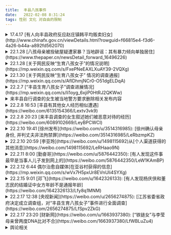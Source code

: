 ```yaml
---
title:  丰县八孩事件
date:   2022-02-08 8:31:24
tags: 性别 文化 对自由的限制
---
```

<details markdown=1>
<summary  markdown='span'>17.4.17 [有人向丰县政府反应赵庄镇韩平均贩卖妇女](http://www.chinafx.gov.cn/viewDetails.html?rowguid=f66815e4-f3d6-4a26-b44a-a892fd562070)
</summary>
你好领导，我要向您反映一个事件，家住赵庄镇五队的韩平军在2003年至2006年期间犯下拐卖南方妇女到北方给光棍男结婚，而且每次拐卖成功后收取好多钱作为回报，但是在03年被举报，后被赵庄公安局逮捕，在这期间他儿子走亲访友，向赵庄镇派出所各级领导提供金钱为诱饵，前前后后打理花了一万元，没有被发到县公安局判刑。韩平军用金钱保全了自己，但是我们三个光棍却被扣上了拐卖妇女罪，判刑10年啊。10年啊，人生能有几个十年，说我们不光犯下拐卖妇女罪，还犯下了强奸罪，天理啊，这妇女都是我们从韩平军那里买来的，一个给他3000元，而且他告诉我们可以办理合法的结婚登记，没想到最后是这种结果，我们几个为他背了黑锅，实在是没有天理啊，十年期间，他悠然自得，无忧无虑，难道犯法真的可以像他一样花点钱就能全部摆平，不用坐牢狱之灾吗？我们真的很难理解。在我们服刑期间，受尽了各种折磨，叫天天不应，叫地地不灵。当十年时间已到，我们全都白了头，而韩平军逍遥的很，遇到我们以后，威胁我们，不能再举报他，如果有警察再问这件事情，就让我们全部往自己身上揽，跟他一点关系都没有。凭借他在赵庄镇五队的实力，我们怕啊，不敢跟他争论。他就是玉皇大帝，我们真的是手足无措，任凭韩平军威胁我们。恳请领导重新调查此事，还我们公道，韩平军就是玩弄妇女，拐卖妇女的罪魁祸首，他父亲就是承包赵庄耶稣教堂的老板，有很大的实力，我们真的不敢惹。我们相信法律是公正的，总有一天真相会大白于天下，让我们十年的服刑不会后悔，让他尝试十年的牢狱酷刑。我相信每个人看到这个事件都会震惊，我们说的全是事实，我跟他低头不见抬头见，真的很伤心。恳请领导为我们做主，尽早调查，别让犯罪分子坐飞机跑到外国去了！！
![](1.png)
</details>

<details markdown=1>
<summary markdown='span'>22.1.28 [八孩母亲被拴破屋疑遭家暴？当地辟谣：其有暴力倾向单独居住](https://www.thepaper.cn/newsDetail_forward_16496226)</summary>
1月28日，网友反映江苏徐州丰县欢口镇一位八个孩子的母亲吃冷饭睡破屋，疑遭家暴，还有网友担心该女子是被拐卖来的。丰县县委宣传部告诉极目新闻记者，**网传说法不实，女子也是该镇的人，和丈夫1998年结婚，因其有暴力倾向才被家人安排单独住在小屋里。**  
1月28日，多则关于江苏徐州市丰县一个八孩家庭的视频在网络流传。视频中，孩子父亲在房中给孩子穿衣、吃饭，孩子母亲却住在家中大房子旁边的一个破屋中，没有穿鞋、头发凌乱、面颊黢黑，馒头随手扔在土炕上。  
在另一则视频中，孩子母亲穿着棉袄坐在院子里说话。在该系列视频下方，有评论称，该女子刚到村里时还会说英语，精神正常，遭家暴后才成了视频中的样子。  
上述系列视频发布后，立刻引来众多网友的关注，多位网友怀疑该名女子是否被拐卖至此，并呼吁报警。但博主回应评论称，他本意是想让八个孩子的父亲迫于舆论压力善待孩子的母亲，把孩子父亲抓了孩子就没人照顾了。此后，孩子母亲住在破屋中的视频已被删除。  
极目新闻记者搜索发现，网上多则相关视频中，八孩父亲显示名为董某某。在1月24日一则微博上发布的视频中，董某某介绍，自己30多岁才结婚，被别人看不起，所以想多要孩子。现在家里有七个儿子一个女儿，他还表示有钱没钱都得供孩子上学。视频中可以看到，孩子们都衣着整洁，口齿清晰。  
在另一个抖音博主新近发布的视频中，该博主还问董某某如何多生儿子，董某某表示都是顺其自然的事。现在大儿子已经23岁，最小的孩子2岁。  
**1月28日中午，丰县妇联工作人员回应极目新闻记者称，当天一早妇联已接到多名网友反映该情况，现县妇联、公安等多个部门已经介入调查。**  
丰县县委宣传部工作人员告诉极目新闻记者，**经初步调查，视频中的女子为江苏徐州丰县欢口镇人，与孩子父亲1998年领证结婚。因她有暴力倾向，家人才将她安置在单独的房屋中。**“她冬天不太起床，有博主突然把她叫起来拍摄，才看到她头发凌乱没有穿鞋的样子。这个家庭也是建档立卡的贫困户，家中八人有补贴，一个月3000多元。”该工作人员介绍。  
极目新闻记者问及该女子家人是否在当地居住、与女子还有无联系，该工作人员表示该情况还未掌握，未来调查情况将统一公开发布。  
![](2.png){:height="500px"}![](3.png){:height="500px"}
</details>

<details markdown=1>
<summary markdown='span'>22.1.28 [关于网民反映“生育八孩女子”的情况说明](https://mp.weixin.qq.com/s/FxePNeEAXLXuAY39-2VQXg)
</summary>
发现网民反映“生育八孩女子”相关信息后，丰县县委、县政府迅速成立联合调查组进行全面调查。经初步调查核实，网民反映的女子为杨某侠，1998年8月与丰县欢口镇董某民领证结婚，不存在拐卖行为。家人和邻居反映，杨某侠经常无故殴打孩子和老人。经医疗机构诊断，杨某侠患有精神疾病，目前，已对其进行救治，并对其家庭开展进一步救助，确保过上温暖的春节。具体情况正在进一步调查核实中。  
中共丰县县委宣传部  
2022年1月28日
</details>

<details markdown=1>
<summary markdown='span'>22.1.30 [关于网民反映“生育八孩女子” 情况的调查通报](https://mp.weixin.qq.com/s/AfIDhmjNCr0-O51dgELDqA)
</summary>
县联合调查组按照县委、县政府要求，就网民关心的相关问题，先后走访调查董某民及其家人、邻居、时任和现任镇村干部等人员，并查阅相关档案资料，现将情况通报如下：  
杨某侠（此姓名为董某民所取）于1998年6月在欢口镇与山东鱼台县交界处流浪乞讨时，被董某民的父亲董某更（已故）收留，此后就与董某民生活在一起。生活中发现，杨某侠有智障表现，但生活尚能自理。在办理结婚登记时，镇民政办工作人员未对其身份信息进行严格核实。  
2020年11月，公安机关将杨某侠DNA录入“全国公安机关查找被拐卖/失踪儿童信息系统”和“全国公安机关DNA数据库”比对，至今未比中亲缘信息。调查中也未发现有拐卖行为。其身份信息公安机关将持续深入调查。  
2021年6月以来，杨某侠病情加重，在发病期间，经常摔打东西、殴打家中老人和孩子。为防止杨某侠犯病时伤人，董某民暂时使用锁链约束其行为，精神状态稳定后便将锁链拿下。董某民行为涉嫌违法，公安机关已对其开展调查。  
2022年1月30日，经市县两级专家会诊，杨某侠患有精神分裂症。专家诊疗建议：仍予抗精神病药物治疗，必要时约束保护，防冲动伤人及走失。目前杨某侠正在医院接受治疗。  
董某民和杨某侠生育一孩、二孩后，镇计生部门均为其落实节育措施，但因身体原因失效。董某民也多次采取不同方式逃避计生部门的管理和服务。此后计生部门未及时实施有效节育措施。  
自2014年5月至今，民政、财政等部门为董某民家庭落实了低保和居民医疗保险政策。每年春节、中秋为其发放慰问金。其中3个孩子每学期享受750元/人的生活补助金，另有2个孩子每学期享受500元/人的政府资助金。村委会多年来经常为其提供生活物资资助。2021年镇政府为其发放危房改造补助3.7万元建设新房4间。社会爱心人士也多次为其捐钱捐物。  
联合调查组将对相关情况深入调查，对失职、渎职的工作人员依法依规处理。公安机关已成立专案组对违法行为开展调查，涉嫌犯罪的将依法处理。  
丰县联合调查组  
2022年1月30日
</details>

<details markdown=1>
<summary markdown='span'>22.2.7 [“丰县生育八孩女子”调查进展情况](https://mp.weixin.qq.com/s/Ii1oyg_6xjiP0HtRJ2QKWw)
</summary>
“丰县生育八孩女子”调查进展情况  
1月28日以来，“丰县生育八孩女子”引发社会广泛关注。针对此事暴露出的问题和网友关切，徐州市委市政府及丰县县委县政府分别成立联合调查组，组织力量走访基层派出所、镇村干部群众，调阅档案资料，咨询相关法律专家。目前，杨某侠的身份已经公安部门调查认定，有关部门对八个孩子与董某民、杨某侠的关系作出了鉴定。纪检监察机关正在对此事中涉嫌失管失察失职渎职等问题的有关人员进行调查。  
关于杨某侠身份问题，调查组通过查阅董某民、杨某侠婚姻登记申请资料，发现其中含有“云南省福贡县亚谷村”字样，当即派员赴云南进行核查。调查人员以福贡县亚谷村为重点，并扩大至周边多个乡镇开展调查走访，同时发布协查通告。警方通过查阅户籍底册，组织亚谷村村干部及村民比对照片、口音，确定杨某侠原名为小花梅（父母已故），云南省福贡县亚谷村人。据小花梅的亲属和同村村民回忆，小花梅1994年嫁至云南省保山市，1996年离婚后回到亚谷村，当时已表现出言语行为异常。据小花梅亲属反映，同村的桑某某（女，当时已嫁至江苏省东海县）将小花梅带至江苏治病。目前，丰县警方已找到桑某某了解情况，桑某某称，当年她是受小花梅母亲所托，带小花梅到江苏治病并找个好人家嫁了，两人从云南省昆明市乘火车到达江苏省东海县后小花梅走失，当时未报警，也未告知小花梅家人。后续调查情况将适时公布。  
联合调查组组织市县两级医疗专家对杨某侠精神分裂症进行会诊，并实施综合治疗，目前杨的精神状况趋于稳定。入院检查结果表明：杨某侠牙齿脱落因重症牙周病所致，其他健康指标正常。  
经南京医科大学司法鉴定所DNA鉴定，八个孩子和董某民、杨某侠均符合生物学亲子关系。  
公安机关已对董某民是否涉嫌违法犯罪开展调查，有关情况将适时公布。后期将根据对董某民的调查处理情况，依法确定对其未成年子女的监护责任。  
市县两级党委政府将从此次事件中深刻汲取教训，健全工作机制，落实有效措施，进一步加强对各类困难群体的帮扶保障。  
徐州市委市政府联合调查组  
2022年2月7日
</details>

<details markdown=1>
<summary markdown='span'>来丰县自行调查的女生被当地警方要求删除相关发布内容</summary>
<video width="100%" preload="auto" muted controls src="1.mp4" height="500px"></video>
</details>

<details markdown=1>
<summary markdown='span'>22.2.8 16:53 [丰县有其他女人经历相似遭遇](https://weibo.com/6135154366/Lextv3vk9)</summary>
江苏丰县钟姓女子已送精神病医院治疗  
春节期间，江苏省徐州市丰县欢口镇董集村一名疑似精神不正常女子杨某侠生育八子、身着单衣被铁锁在破屋的视频在网上广泛传播，并引发全国关注，昨日深夜（2月7日），徐州市委市政府联合调查组公布了“丰县生育八孩女子”调查进展。除江苏丰县董集村“生育八孩女子”杨某侠外，该村另有钟姓女子处境相似，今日早间，有当地官方人士证实，该村另一名女子钟某仙已经被送往丰县精神病医院接受治疗。  
根据徐州市委市政府联合调查组通报，“丰县生育八孩女子”杨某侠的真实身份是云南省福贡县亚谷村民“小花梅”，1994年嫁至云南省保山市，1996年离婚后回到亚谷村，当时已表现出言语行为异常。据小花梅亲属反映，同村的桑某某（女，当时已嫁至江苏省东海县）将小花梅带至江苏治病。桑某某对调查人员称，当年她是受小花梅母亲所托，带小花梅到江苏治病并找个好人家嫁了，两人从昆明乘火车到达江苏省东海县后小花梅走失。联合调查组组织市县两级医疗专家对杨某侠精神分裂症进行会诊，并实施综合治疗，目前杨的精神状况趋于稳定。入院检查结果表明：杨某侠牙齿脱落因重症牙周病所致，其他健康指标正常。经南京医科大学司法鉴定所DNA鉴定，八个孩子和董某民、杨某侠均符合生物学亲子关系。对于公众关注的该女子是否被拐卖、虐待等焦点，该调查通报并未提及，只是表示公安机关已对董某民是否涉嫌违法犯罪开展调查，有关情况将适时公布。  
除杨某侠外，有自媒体称董集村还另有妇女涉嫌被拐卖。拍摄“丰县生育八孩女子”视频的同一抖音博主曾在网上发布一段短视频，视频显示一名中年女子趴在土泥地上，对着镜头“嗷嗷”叫，不能言语。该女子身上裹着被子，视频中一名男子介绍她的情况：“这二十多年都是在地上生活，衣服都不能穿，就是弄条被子就这样裹着，很可怜的。”  
财新记者调查了解到，视频中女子的身份证姓名为钟某仙，出生于1970年，家庭住址显示亦为丰县欢口镇董集村。村里知情人介绍，钟某仙是和生育八孩女子杨某侠差不多同时期来到董集村，生育有两个孩子，大孩子已经成年，到了结婚年龄。据见过钟某仙的知情人士透露，钟某仙的丈夫见同村的董家在抖音上直播带来大量捐赠，于是主动联系抖音博主来家里拍摄钟某的生活惨状。该人士透露：“他（钟某仙‘丈夫’）直言不讳告诉我们，她（钟某仙）是花1000多元买来的，村里又罚款了1000多元。”  
钟某仙常年趴在地上，生活不能自理，钟某仙的丈夫向抖音博主介绍是“打针打坏的”。董集村两位村民向财新记者表示，钟某仙曾受虐待，“她丈夫脾气暴躁，早些年经常把她吊起来打，发出惨叫声，村里人都知道，把她叫‘吊死鬼”。  
由于丰县董集村“因防控疫情”禁止北京居民进入，财新记者始终未能进入董集村，相关采访均通过电话和微信完成。  
一位知名公益人士转发钟某仙相关视频后，有自称钟某仙长子的人士曾经和他联系，称他妈妈是在医院打针吃药过敏，逐渐肌肉萎缩。他否认妈妈被铁链拴住，表示妈妈之所以趴在地上生活，是因为在床上怕掉下来，家里人出门干活，没有人看管，所以将他妈妈放在地上，平常地上都铺有被子。“我们有我姥姥家地址。我家门都不锁，家里别说链子，绳子都没有。“钟某仙长子”表示，外界关注“已经影响了我们的正常生活”，“能照顾我妈二十多年，我爸也不容易”。  
有当地官方人士透露，钟姓女子目前已经被送往丰县精神病医院接受治疗。（[财新网](https://china.caixin.com/2022-02-08/101838944.html)）
</details>

<details markdown=1>
<summary markdown='span'>22.2.8 20:23 [来丰县调查的女生叙述她们被恶意对待的经历](https://weibo.com/6089102669/LeyBPCWCI)</summary>
丰县的一切经历都极度魔幻。  
因为佩服丰县这位女子坚强的意志，2.4日我启程，想到丰县精神病院，看望一个这位多难却坚强的女人。送给她一封鼓励的信。6个小时后我到了。了解到精神病院无法看望，就离开了。晚上12点拳妹开车8个小也到了。就睡了。  
2.5日上午，我们再次来到丰县精神病院。依然了解到的是精神病人不允许探视。  
2.5日下午，我们驱车到了董集村。警察把守，不允许进入，回到丰县。  
2.6日上午，我溜了个车，车上写着【丰县董志民强奸精神病女逼生8孩反领补贴得救助】。提出“世界没有不要你，妹妹来了。”回到1酒店  
2.6日中午停车30分钟后，警察找上1酒店房间，勒令我将车身上的文字擦除后离去。  
2.6日下午，我和拳妹携礼品来到精神病院请求慰问8孩女人。医院方面戒严。警察把守。不允许看望慰问。我和拳妹将礼品放于医院门口，请求医护代为转交。送了一束向日葵花，附言：姐姐，世界没有抛弃你。妹妹来了。  
2.6日出医院后10分钟，徐州丰县警方致电，说我们网上造谣。责令我们删博。  
当晚我的号禁言，拳妹号炸号。我抖音号被炸。  
2.6日晚，酒店以房满为由拒绝我们入住。我和拳妹被逼睡了车里。  
2.7日上午，我们去了商场，买卫生巾。月经期吃着止痛药扛着的女人，一点热水也没有，房间住不了。脚冻的冰凉。在车里太冷了，早早地冻醒了。  
2.7日中午，一名自称是警察的男人在电话中要求我擦除我停在停车场车身上的文字【丰县董男拴禁孤女逼生8孩反领补贴得救助】。我不能确定对方身份，拒绝。  
2.7日下午，我们决定了解一下丰县本地人对这件事的看法。于是随机为8孩女子做了街头采访。90%以上的民众反应不了解此事，没有看到官方通告。  
2.7日5点，我在车身上写【关注丰县董集8孩女子，事关每一位女人】。开车看了丰县的风景。将我们街头采访所得的情况，部分上微博，视频不断被夹，无法上传。尤其是我们在车身写字时，一位当地车主反应丰县拐卖逼生事件非常普遍的视频，迅速被夹。  
2.7日晚12点，1酒店再次拒绝我入住。我致电110，恳请住派出所，接线员陈述可提供身份证明供我住酒店。1酒店再次以房满为由拒绝我入住。
2.7日晚12点30分，我致电2酒店，了解到可以电子身份证件入住，办理入住后进入酒店休息。  
2.8日中午，一名自称警察的男人致电，说他们已经将拳妹车身上的【关注8孩女子】的文字做了一步擦除，要求拳妹到现场做进一步擦除。拳妹质疑对方身份，此事不了了之。  
2.8日晚，2酒店负责人来通知我，中午警察以我未出示身份证办理入住为由，将他们前台的电脑当场搬走以致无法处理业务，并要求2酒店停业整改。  
此事到这里，我不过最初就是一个想来送封信的社会普通女人。谁能想到在丰县的每一天都精彩万分。  
今以此博为据，句句属实。每一件事我都有留照片留视频。警察做的每一件事也都有视频可依，有音频可查。我相信坏事都是冒充警察的宵小做的。因为执法者不可能不知法甚至故意违法。我始终相信，丰县是安全的，繁华的，值得大家投资消费旅游的地方。
</details>

<details markdown=1>
<summary markdown='span'>22.2.10 19:41 [徐州发布](https://weibo.com/u/3514316985): [徐州确认母亲身份, 并判丈夫非法拘禁罪](https://weibo.com/3514316985/LeRbzmpKZ)</summary>
【“丰县生育八孩女子”事件调查处理情况】近日，经部、省、市公安机关对杨某侠、光某英（小花梅同母异父妹妹）与普某玛（已去世，小花梅母亲）生前遗物进行DNA检验比对，结果为普某玛与杨某侠、光某英符合母女关系，结合调查走访、组织辨认，认定杨某侠即是小花梅。
经公安机关侦查，董某民（男，55岁，丰县人）涉嫌非法拘禁罪，桑某妞（女，48岁，云南省福贡县人）、时某忠（男，67岁，东海县人，桑某妞丈夫）涉嫌拐卖妇女罪，上述三人已被采取刑事强制措施。  
为保障杨某侠及其家人基本生活，丰县民政部门已对他们进行低保保障。教育部门依法依规落实学生资助政策，保障其子女受教育权利。妇联的爱心志愿者和镇、村干部帮助照顾其老人，对其子女进行关爱陪伴和生活照料。后期将根据对案件的处理情况，依法确定对其未成年子女的监护责任。  
徐州市委市政府联合调查组  
2022年2月10日
</details>

<details markdown=1>
<summary markdown='span'>22.2.10 20:59 [李亚玲](https://weibo.com/u/1498115692)从[个人渠道获得的其他消息](https://weibo.com/1498115692/LeRHaao9N)</summary>
我刚从个人渠道得知的可靠消息：  
1，江苏方面出动了大量警力，远赴云南、河南、山东等多地展开调查，但从目前调查到的情况来看，现在如何对案件进行定性，存在许多难点；  
2，杨某侠确实是小花梅。  
不是姓小，而是她是少数民族，她没有明确的姓氏，当地人就叫她小花梅；  
小花梅虽然父母双亡，但是在河南有一个妹妹，妹妹保存了母亲生前衣物，办案人员从上面提取到了其母亲的DNA，从而确认了小花梅的身份；  
3，小花梅的确遭遇过拐卖，但买的人不是董某，而是连云港的一个男子。  
小花梅结过一次婚，婚后不久，男方发现其精神异常而退婚。  
桑某对其家人说江苏人有钱，可以帮忙把她带到江苏去嫁人，对当时的小花梅家人来说，这是求之不得之事。  
于是桑某把小花梅带到了连云港，以6000元的价格，卖给了当地一男子。  
但“结婚”没几天，她就走失了。  
买主因此怀疑是桑某和小花梅联手骗钱，曾告上法庭，说桑某骗取彩礼。最后桑某提出私了，退回了一部分钱。  
小花梅就是从这个买主手上走失之后，被董某捡到的。  
一开始董某并没发现其精神有异常，后来虽然发现了有问题，但以董某的文化水平和法律认知，他并不觉得自己就这样“娶”了一个捡来的女人，有什么不对；  
后来政府扶贫，给董家修了四间房子，但董家的生活依然不宽裕。  
大儿子喜欢玩抖音，是他告诉父亲董某，可以通过流量来变现，获取社会捐助。  
为了达到更好的效果，董某特意把小花梅带到了以前的老房子进行摆拍，但一开始的效果并不好。  
直到某抖音博主的出现。  
在该博主拍摄的时候，小花梅并没有处于发病状态，因此没有拴铁链，是拍摄者发现地上有铁链子，就捡起来套在了她的脖子上……  
（平时铁链子不是一直都拴着的，而是她发病的时候才拴，一家人也不是住在视频中的那间破屋子里，而是当地政府扶贫修的四间房子里）
拍摄者对办案人员说，这么做是为了帮这家人得到关注……  
这次拍摄的视频发布后，终于火了……  
董某没有任何背景，政府部门和司法部门不会有意为其遮掩脱罪，但要将其治罪，则难点在于：  
小花梅的确是被拐卖，但董某并非买家，没有构成拐卖；  
桑某的拐卖行为距离现在已经过去20多年，在刑法上是否可以追诉？  
至于董某是否构成强奸和虐待，当地司法部门亦有争论。  
现在办案对证据要求很严，当地确实在取证和法律程序上有一些困难，还要考虑两人还有几个未成年子女，如果追究董某的刑事责任，这些孩子怎么办？  
补充：小花梅1977年生；  
生了大儿子之后带了环，隔多年二儿子带环怀孕（用环节育失败并不罕见我也采访过），此后超生计生干部不敢上门管；  
政府2014年给他家修了新房，减免所有孩子学费，并按江苏低保标准给每个孩子补助；  
未发现董某有暴力虐待行为（但我认为让小花梅马不停蹄地生八个孩子，已经是一种虐待）；  
父子合谋策划找捐助翻车；  
DNA最新的鉴定不是在江苏做的，是直接送到北京，由公安部的物证鉴定部门鉴定。  
图片234(123)为真实的董家。  
注：  
我之所以相信得到的这些信息，是因为我13年调查记者生涯中采访过大量打拐。  
1996年我在成都商报当实习生时，第一条登上头版的报道就是在九眼桥劳务市场暗访人贩。我对此类事件有比普通人丰富的经验和更多的体会，我对自己从多方得到的信息做了筛选评判，我对自己的文字负责。  
有些人为什么坚持要认为是李莹？因为李莹是正常人，而且还是“会说英语的漂亮的少女”，却“被拐卖虐待变精神失常”，这更能引起女性的共鸣、同情和恐慌。  
在一张照片和公安部的DNA鉴定之间，我肯定相信后者。  
![](4.png){:height="300px"}![](5.png){:width="300px"}![](6.png){:width="300px"}  
小花梅1977年生；生了大儿子之后带了环，隔多年二儿子带环怀孕（用环节育失败并不罕见我也采访过），此后超生计生干部不敢上门管；政府2014年给他家修了新房，减免所有孩子学费，并按江苏低保标准给每个孩子补助；未发现董某有暴力虐待行为；父子合谋策划找捐助翻车。

- 为什么要考虑孩子[疑问]那杀人犯的孩子怎么办？毒贩的孩子怎么办？
- 这个要结合时代背景，以及犯罪行为的社会危害性来看。杀人和贩毒的社会危害性高。而在90年代，确实买媳妇和收留精神病人当老婆的情况比较常见，我90年代采访过很多这种案例。政府部门会考虑多方面因素，尤其是生育了子女的。

- 捡来的如何上户口、领的结婚证？
- 在上个世纪90年代末，这种情况在很多地方司空见惯，当地的村委会也觉得自己村里的老光棍解决了家庭问题，是好事，就会帮忙办理身份证和结婚证，我在四川采访过很多这样的案例。

- 小花梅既然有妹妹为什么不直接做她和妹妹的DNA，要做20年前衣服上的DNA
- 因为她和这个妹妹是同母异父。
</details>

<details markdown=1>
<summary markdown='span'>22.2.11 8:00 [勤奋哥](https://weibo.com/u/5876442350): [有人发现这件事最早是当事人儿子发到网上的](https://weibo.com/5876442350/LeW1KAmBP)</summary>
据网友反馈，最初被发到抖音上的，并不是徐州丰县的“八孩妈妈”，而是她的丈夫——“八孩爸爸”董志民，并且，最初动了这个心思的，并不是那些视频拍客，而是董志民的大儿子——董香港（图1）！  
这个像无数爱刷抖音的人一样的年轻人，觉得把自己家的事发出来，可能会引发关注、带来流量，就给他爹董志民拟定了一个“慈祥八孩爸爸”的美好人设，以“八个孩子的爸爸”为名，开了个抖音账号（图2）。  
请注意，这个账号的文字介绍，一个字都没有提到“八孩妈妈”！  
大儿子的操作水平有限，账号也没有粉丝基础，起初并没有引起什么关注。当地其他一些拍客看到，觉得有看点，纷纷过来拍（图3），“丰县八孩爸爸”这才逐渐走红，逐渐引起网友关注，一些爱心人士纷纷到董志民家里探视八个孩子，捐助食品、衣物等，并对“慈祥八孩爸爸”大加赞扬。  
所以，董志民后来说，是当地一家“大汉雄风”婚礼店的女老板高小娜教会了他发抖音，纯属打广告（图8），教会他玩抖音的应该是他的大儿子董香港。  
直到当地一个名叫“徐州一修哥”的视频拍客，看到了“八孩妈妈”的生活惨状，拍下来发到了抖音上，这才彻底引发关注，一夜之间火了！🔥 网友的关注点，也从“慈祥八孩爸爸”转移到了“悲惨八孩妈妈”身上。最终，酿成了轰动全网的大事件（图4、图5）！  
可以看到，“徐州一修哥”并非是单独一个人，而是一个小团队。根据视频的视角可见，有出镜人，有拍摄助手（图6）。  
总之，“徐州一修哥”火了，账号的粉丝蹭蹭地涨，终于成大网红了！他应该是很兴奋的！[耶] 否则，他不会又跑到董志民家的旁边，拍摄另一个状况比“八孩妈妈”更惨的、终日躺在地上的妇女钟某（图7）。  
大家可以留意妇女钟某的视频发布时间——今年1月初，这个时间点比“八孩妈妈”引起全网关注，差不多早了一个月，拍摄“八孩妈妈”就更早了。  
据知情网友讲述，警方近日开展调查，找到拍客“徐州一修哥”，问他为什么发这些抖音？他说，是想帮一帮“八孩妈妈”和钟某。  
但是，他是怎么帮的？如果真想帮一把，应该立马报警，但他从始至终都没有报警，也没有告知妇联等官方渠道，只是发抖音、发抖音、发抖音……[困]  
人算不如天算。拍客“徐州一修哥”低估了“八孩妈妈”火了以后的巨大反噬效应，或者，他和董香港一样，压根儿就没有“可能遭到反噬”的危机意识，只是想拍、想火、想成大网红。  
如今，“徐州一修哥”账号和刚积累了几万粉丝、刚接了两单广告的“八个孩子的爸爸”账号（图8、图9），都已化为浮云，消失不见。[浮云]  
由此在想，董家的八个孩子，将来都长大之后，都会变成怎样的人呢？七个男孩，会不会像他们的爹一样，难以找到媳妇？一个女孩，又会嫁给怎样的人？  
![](7.jpg){:height="300px" title="图1"}![](8.jpg){:width="300px" title="图2"}![](9.jpg){:height="300px" title="图3"}![](10.jpg){:height="300px" title="图4"}![](11.jpg){:height="300px" title="图5"}![](12.jpg){:height="300px" title="图6"}![](13.jpg){:height="300px" title="图7"}![](14.jpg){:height="300px" title="图8"}![](15.jpg){:height="300px" title="图9"}
</details>

<details markdown=1>
<summary markdown='span'>22.2.12 6:44 偶尔治愈自媒体[在亚谷村获得的信息](https://mp.weixin.qq.com/s/wVx7H5pxUr8EVnUli4SYXg)</summary>
「世界上只有一种病，那就是穷病」，这句出自电影《我不是药神》中的台词似乎也在印证小花梅（丰县杨某侠）曾经历的苦难。  
好在这一切在她的家乡已成为过去。村里唯一的痕迹，就是 1996 年前小花梅曾住过的继父家的三间木屋，但现今木屋没有了，剩下石头垒砌的地基被荒草掩盖，站在地基上可以看到村里几排崭新的楼房和村里主街上的车来车往。  
现在福贡县亚谷村像小花梅这样的女孩都必须强制接受 9 年义务制教育。骗婚、甚至将她们拐卖到外地的事情在当地已经绝迹。一些早年远嫁外地的傈僳族、怒族等女子近年来开始纷纷返家，一些人甚至回来后就再也不回东部的婆婆家。  
不过这对于远离家乡 2700 公里外的小花梅来说已经不太可能。目前她的生母、继父均已离世。唯一在世的亲人是一个同母异父的妹妹，也远嫁外地，村里没有她的近亲属。而像小花梅这样早年间因拐卖而饱受心理折磨，乃至精神失常的女性该如何救助？仍是一个亟待破解的社会难题。  
「偶尔治愈」在了解更多事实的同时，也邀请到一位医学人类学学者，一起探讨精神障碍女性普遍面临的困境，对严重精神障碍患者的「解锁」以及救助支持途径。  
「我们需要思考的是，精神病院，是否能成为一个人的最终去处？」
## 亚谷村老邻居一眼认出小花梅
来自福贡县的多个信源告诉「偶尔治愈」，小花梅生于 1977 年。  
<video width="100%" preload="auto" muted controls src="2.mp4" height="500px"></video>  
**小花梅就是小花梅**。这是一个在怒江多民族聚居区正常的名字，当地很多人名字都是根据民族语言音译过来的，不是常见的「姓+名」结构。曾有网友质疑这个「不严肃」名字，追问他没有姓吗，其实当地一些民族确实没有姓只有名。  
据亚谷村多位村民回忆，小花梅和妈妈都是怒族，而亚谷村以傈僳族村民为主。母女之前生活在福贡县匹河怒族乡，那里也是全国唯一的怒族乡。根据国家民委 2010 年的数据，我国的怒族只有 37500 多人。  
对小花梅来说，人生第一个灾难是他的生父在上世纪 80 年代初意外去世，这改变了她和母亲的命运，贫穷的妈妈带着小花梅，沿怒江大峡谷北上 14 公里，改嫁给亚谷村的恒某某。  
亚谷村民木女士与小花梅的妈妈很熟，早年因房屋临近常串门走动。她告诉「偶尔治愈」，当年很多村民都知道，小花梅生父是村里的退役武干（当地土话，武装干部的含义），因为救落水儿童而不幸去世。关于这一信息，「偶尔治愈」还将进一步求证查询。  
妈妈普桑玛改嫁过来的时就叫她小花梅，这就是她的本名。继父恒某某喜好喝酒，有三间木屋，没有其他手艺，种田为生。邻居木女士、桑先生回忆，当时小花梅大概四五岁，微胖，挺活泼，头发稀疏。因为离得近，小花梅常跟桑先生的儿子玩。后来小花梅在亚谷小学读书，但小学没有念完。  
桑先生看到网上披露的小花梅的照片、视频，一眼就认了出来，他说从眼睛、脸型就认出来了，感觉比原来胖一点，但口音有变化，头发也浓密了。  
<figure style="text-align: center"><img src="16.webp" height="300px"><figcaption style="text-align: center">桑先生一眼认出小花梅的照片<br>图源：李华良 摄</figcaption></figure>  
2 月 10 日晚，徐州市的第四份调查通报证实了以上信息。该通报显示，经部、省、市公安机关对杨某侠、光某英(小花梅同母异父妹妹)与普某玛(已去世，小花梅母亲)生前遗物进行 DNA 检验比对，结果为普某玛与杨某侠、光某英符合母女关系，结合调查走访、组织辨认，认定杨某侠即是小花梅。  
当年的亚谷村也远不是现在的规模，30 多年前只有四五户定居在山脚，其他村民分散居住在半山腰和山头，在一片片的小块土地上种玉米等粮食谋生。  
而现在，几十年来村子因扩建、易地搬迁而增加到了 2400 余村民，村里商店、饭店、超市等沿街开了数十家，建起了多栋易地搬迁安置楼房，不少村民开店、开公司，也开起了豪车，自建起四五层的楼房。  
小花梅的妈妈后来与继父恒某某生了一个妹妹，也即徐州官方通报里的光某英。最终确定小花梅身份的也是用同母异父妹妹和去世母亲遗物的 DNA 做了检验比对，官方再结合调查走访、组织辨认，认定杨某侠即是小花梅。  
村里邻居说，小花梅的母亲大约三年前去世，继父恒某某去世时间更早。在恒某某去世后，小花梅母亲又改嫁过两次，没有再生育孩子。她改嫁后搬到山下更低处房屋居住，小花梅曾住过的那三间木屋就废弃了，后来倒塌、拆掉，只剩荒草淹没的地基。  
<figure style="text-align: center"><img src="17.webp" height="300px"><figcaption style="text-align: center">小花梅曾经的家如今只剩地基<br>图源：李华良 摄</figcaption></figure>  
## 精神异常始于失败的第一段婚姻
在学者陈业强与福贡县妇联领导的访谈记录中曾提到，「20 世纪 80 年代初，福贡的妇女最初远嫁到保山。当时保山那边的彩礼比福贡的高，保山那边家庭条件不好的男性就来福贡讨媳妇」。  
多位邻居记得小花梅小时候挺活泼，精神和智力没有发现异常，变化出现在第一次失败的婚姻后。  
几位老邻居都不清楚是谁把小花梅介绍嫁到了亚谷村南 200 多公里的保山市，但在上世纪 90 年代，怒江大峡谷内道路状况较差，亚谷村人至少要花一整天才出得了怒江大峡谷，出了大峡谷第一个成规模的城市就是保山市，繁华的城市对深山里的年轻女孩无疑有着很强吸引力。  
徐州官方在之前通报中提到，小花梅的亲属和同村村民回忆，小花梅 1994 年嫁至云南省保山市，1996 年离婚后回到亚谷村，当时已表现出言语行为异常。  
与此印证的是，早年住的跟小花梅一家最近的亚谷村民桑先生回忆，小花梅从保山回来后精神有些异常，比如拆洗被单，她连被子里的棉花都一起洗了，也听到过小花梅在屋里有大哭等声音。另一位邻居也听说过，小花梅从保山回来后，「精神不太正常」，但平时没看到过激烈的言行异常。  
在「丰县生育八孩女子」事件引发网友关注时，今年 1 月 28 日丰县发布的通报说，家人和邻居反映，杨某侠（即小花梅）经常无故殴打孩子和老人。经医疗机构诊断，其患有精神疾病，目前，已对其进行救治。  
在央视新闻报道的画面中，小花梅被医院收治，其病床床头牌上写「偏执型精神分裂症」，入院日期是 2022 年 1 月 29 日。  
<figure style="text-align: center"><img src="18.webp" height="300px"><figcaption style="text-align: center">央视报道画面<br>图源：央视新闻</figcaption></figure>  
对于小花梅的精神分裂症治疗情况，2 月 7 日徐州发布通报说，联合调查组组织市县两级医疗专家对其精神分裂症进行会诊，并实施综合治疗，目前其精神状况趋于稳定。入院检查结果表明：她牙齿脱落因重症牙周病所致，其他健康指标正常。经 DNA 鉴定八个孩子是小花梅和董某民所生。  
据 2 月 10 日最新的通报，涉嫌非法拘禁罪的董某民，涉嫌拐卖妇女罪的桑某妞、时某忠夫妻已被采取刑事强制措施。  
有研究显示，人口拐卖与精神障碍的关系不容忽视。一方面，精神障碍患者更有可能成为人口拐卖的受害者；另一方面，拐卖经历也可能会导致精神健康问题的出现。而目前披露的小花梅经历，对这两方面都有所印证。  
2019 年，发表于中国人民公安大学学报（社会科学版）的《我国拐卖妇女犯罪特点及治理策略——基于 1038 份裁判文书的分析》一文指出，他们对 1038 起拐卖女性犯罪案件的裁判文书进行分析，结果发现：超过 1/4 的被拐卖女性患有精神障碍，如精神发育迟滞、精神分裂症、抑郁症、癫痫等。  
另一份基于对 2006~2012 年间南伦敦地区精神卫生服务所碰到的拐卖受害者特征分析的结果显示：精神卫生服务所碰到的绝大多数拐卖受害者为女性，她们最常见的精神健康问题是应激相关障碍和心境障碍，其次为精神分裂症，有过拐卖经历的精神卫生服务使用者更有可能需要接受住院治疗。同时，该研究还发现，7% 的拐卖受害者在被拐卖前存在精神障碍。  
## 「我女儿不见了、找不到了」
福贡县妇联领导曾对陈业强说「福贡妇女被拐卖的高峰期是在 1993——2000 年期间。当时，福贡这边比较困难，所以有些外出务工的人就把这里的妇女带出去卖掉。被卖的女性中未成年人比较多，有的读到小学或初中没毕业就被卖掉了。被卖到外地的妇女，家庭条件好的，老公对她们也好的，就留在了外地，有的还经常跟家里联系；有的被拐卖出去后就杳无音信、生死不明了。」  
在早前的官方通报中，小花梅亲属透露，当时已嫁至江苏省东海县的同村女子桑某某将小花梅带至江苏治病。桑某某对警方说，当年她是受小花梅母亲所托，带小花梅到江苏治病并找个好人家嫁了，两人从云南省昆明市乘火车到达江苏省东海县后小花梅走失，当时未报警，也未告知小花梅家人。  
邻居桑先生告诉「偶尔治愈」，对于小花梅是如何被人带到了江苏的，他并不知道，但那之后的几年小花梅的母亲经常哭诉「我女儿不见了、找不到了」，她不知道女儿去了哪里。  
小花梅失踪四五年后，母亲普桑玛收到一封江苏寄过来的信，信里内容桑先生没有看到过，但她母亲说女儿在江苏，她这才知道小花梅下落。  
据邻居们回忆，虽然知道了女儿下落，但母亲普桑玛和继父恒某某没能力去找女儿，因为他们没有钱，身体又有病，「他们两个都爱喝酒，天天喝，身体喝垮了。」  
桑先生说，他们为这个事很苦闷，但也没路费找回女儿，那个时候电话、网络都没有普及，母亲普桑玛也讲不了普通话，让她去几千公里外找女儿是不可想象的困难。  
王江华曾在滇西北生活支教 3 年多，此后也每年都会回去看看。他对怒江澜沧江峡谷两边的风土民情十分熟悉，在他看来，栖息生活在滇西北大山上的很多百姓，由于常年生活高寒的大山里，即便是夏季早晚气温也很低，外加体力劳动繁重，当地居民有早点酒和晚围炉的饮酒习惯。「当地早年喝的是自家酿的包谷酒和荞麦酒，由于工艺不好，对身体的伤害很大，常听说一些常年饮酒的老人在地里干着干着活就猝死了」。  
在一份发表于 1989 年的一项调查显示，云南省的 25 个少数民族，除回族外，酒滥用的情况都比较严重。1988 年，在怒江州六库的傈僳族社区，慢性酒中毒患病率为 29.08‰。  
云南大学公共管理学院一篇题为《社会医学视角下的傈僳族嗜酒行为分析——以云南 A 村为例》的论文中称，傈僳族多居住在高寒山区、边境地区和贫困地区，这些地区社会经济发展相对比较滞后，普遍缺医少药，他们求医不便，至今仍然保持着「神药」两治的传统习俗，饮酒在一定程度上起到了疗病疗伤、解乏御寒的作用，这是驱使人们饮酒的客观条件；另一方面由于酒精的易成瘾特性，饮酒人员也有可能演变为嗜酒者。  
王江华告诉「偶尔治愈」，他在当地支教走访时知道很多当地人的饮酒已到了嗜酒的程度，而且不分男女。尤其是一些不能与外界建立信息连接的高山居民，饮酒成为了他们生活的日常行为，常年情绪低迷、阴郁是他们普遍表现出来的问题。  
## 21 年前旧案可见拐卖人口之疯狂
就像徐州官方通报的情况那样，同村当时已嫁至江苏省东海县的的桑某妞将小花梅带至江苏，小花梅经历了童年和婚姻的苦难，又经历了此后 26 年的凄苦命运。  
其实早年拐卖怒江妇女的人也是本地人、本村人，只有最熟悉的人有可能拐走语言不通、对外界充满向往的本地女子。  
通过早年的一则打拐新闻，也可反应出当时福贡当地拐卖妇女的疯狂，根据新华网 2001 年 8 月的报道，云南省怒江州警方捣毁一拐卖妇女团伙，抓获犯罪嫌疑人 3 名，解救被拐卖妇女 2 名。  
当年 5 月 12 日亚谷村支部书记报警，称该村一个 12 岁的小姑娘和一个刚结婚不久的少妇于 5 月 11 日到子里甲赶街一直未归，四处寻找不见音信，可能是被人贩子拐卖走了。5 月 16 日警方获得线索，得知有一拐卖妇女团伙欲将两名妇女拐卖到省外，正转交到云南保山地区。  
警方解救了受害人桑某、都某，不久抓获犯罪嫌疑人娜某言、娜某加、车某香。三人准备将桑、都以 18000 的价格贩卖到浙江省「嫁」给大龄光棍儿。而娜某言的丈夫木某言、女儿和娜某加的丈夫阿某先后因拐卖妇女已判重刑，车某香的妻子于 1997 年被人贩子拐卖到了浙江省。车某香本身就是受害者，而他也参与了贩卖人口。  
2 月 10 日下午，「偶尔治愈」在南安建村找到了此案中的娜某言，她出狱后在村子公路边开过小卖部，卖饮料和米线等食品，后因修公路拆掉了她的房子，现在她借住在其他村民的两间不到 20 平方米的小木屋里，房子很简陋，由很薄的木板和三角铁搭建，平时她给放学回来的孙子做饭，她说目前没有收入，实际上已 63 岁，但因身份证的日期不准，按身份证今年才 59 岁，她领不到每月 60  岁以上老年人才有的补助。她说拆了房子后，自己没有地方住，也没有钱再盖新房。  
娜某言说，以前村里外嫁的很多，那时因为穷，女孩也愿意被介绍到外地，但现在生活条件好了，没人愿意再嫁到外地。而且孩子也少了，早年间一般家里生四五个孩子，生七八个的也有，而且十四五岁就结婚，家里孩子多，生活困难，不少父母也愿意早点把女儿嫁出去。   
但对 20 多年前自己犯过的案子，她几次说「不清楚、记不得」，拒绝说起过往。  
该村村委会成员刘女士告诉「偶尔治愈」，村里知道她曾因拐卖人口的案子坐过牢，但具体刑期是几年不清楚，她出狱后档案在派出所里。  
娜某言的房子拆了以后，按国家政策都根据统一标准进行了补偿，至于她说没钱盖房、无法安置那是自己的原因，补偿的钱可能给了儿子，也可能花了，那就是她自己的问题了。  
## 经济变好，外嫁女回家就不走了
习惯上把靠近缅甸的贡山县、福贡县、泸水县称之为「边三县」。  
1998 年，福贡县的人均 GDP 1376 元，而当时云南全省的平均水平是 4355 元；农民人均收入是 685 元，而全省人均收入是 1387 元。最近一次的统计数据显示，2020 年，福贡县城镇常住居民人均可支配收入 26209 元，农村常住居民人均可支配收入 7557 元，比上年同期增长 8.9%。  
相距亚谷村不远的南安建村，海拔有 1700 多米，现在可以开车盘山直接进入村中。沿路是村民新建的三四层楼房，大多村民电视冰箱洗衣机等电器齐全，不少家门口停着私家车。
<figure style="text-align: center"><img src="18.webp" height="300px"><figcaption style="text-align: center">亚谷新建的篮球场，图中的黄色高楼为搬迁安置楼<br>图源：李华良 摄</figcaption></figure>  
南安建村委会成员介绍，近些年嫁到东部的女子不断在回流，她们以探亲名义，有的带着孩子回来，有的孩子留在了外地，也曾有东部省份婆家的人来村里寻妻，但这些回来的女子说「在你们家里不被尊重，没尊严，所以不回去了。」来寻妻的人也没办法，因为早年很多人没有领取结婚证，即使领了证的，外地远道来的人也不敢强迫村里女子回去。  
根据学者陈业强 2015 年出版的《怒江傈僳族妇女跨省婚姻迁移研究》，他多次做田野调查的村庄，总人口 2100 多人，嫁到外地的女性就有 100 多人，而福贡县公安局记录，福贡县从 1988 年到 2009 年，共有 4005 名妇女外流，被拐卖外流的有 1750 人。  
小花梅就是这 4000 多名女子其中之一。  
远嫁外地不能保证获得幸福生活，尤其是，很多女子是被欺骗、拐卖到了外地。  
根据陈业强的调查，来怒江讨媳妇的男性往往采取欺骗的手段，有的怒江傈僳族妇女由于对外面的世界存在着美好的幻想，以为嫁到东部就会过上幸福的生活。当嫁过去后，才发现现实与想象的差距很大，她们的丈夫一般是在本地找不到妻子的「剩男」，要么是家庭条件差，要么是身体有残疾，要么是犯过错误、口碑不好的男人。  
近些年，情况有了巨大变化。很多嫁到外地的傈僳族、怒族等女子返家后再也不回东部婆家，她们发现家乡发生了翻天覆地变化，怒江大峡谷的路通了、旅游景区和农家乐遍地开花、村民普遍建起了三四层的楼房、高山上的贫困村民易地搬迁免费分了楼房，村民自建房政府还有补贴。  
2020 年 1 月泸水、福贡、贡山三县市交通扶贫的重点建设项目怒江美丽公路的通车，驾车数个小时就可以穿行怒江大峡谷。  
而据新华社 2021 年报道，怒江州 98% 以上土地为高山峡谷，贫困发生率曾高达 56%，是全国最高的州市之一，可谓「极贫之地」。但怒江州消除了贫困，26.96 万建档立卡贫困人口全部脱贫，4 个深度贫困县全部摘帽，傈僳族、独龙族、怒族和普米族整族脱贫。  
路通了，大量游客和物流通畅带来的就是收入快速增长，亚谷村有多处村民正在新建楼房，村民说一般建楼房要 20 多万，甚至三四十万元，大部分资金来自近年打工、开店、跑运输等赚到的钱。
## 救出了小花梅，然后呢？
马志莹是美国芝加哥大学社会工作学院的一位医学人类学家，自 2008 年开始，她开始以人类学视角研究中国的精神卫生体系，走访多家精神卫生机构，采访过《精神卫生法》的立法者、公益律师、基层精神卫生工作者、患者和家属。  
在过往的调研中，马志莹注意到精神障碍患者面临的困境，在她的经验里，「精神障碍与性别、贫富，三者关系互有交叉」。 
### 被拐卖的农村精神障碍者
「在城市或者一些经济条件较好的地方，女性精神障碍者往往被看作是一个『危险的母体』，因为被认为会有遗传的风险，从而在『婚姻市场』中受排挤。但奇怪的是，在男性精神障碍者身上大家好像就会忘记这件事。」  
根据研究，父母中的一方患精神分裂症，其子女患精神分裂症的概率大概是 4% ~ 14%，约是一般人群的十几倍。  
「父母一方」并没有任何性别上的指代，但由于女性生理的功能，因此在「优生学」的话语中，女性被认为需要为后代生理意义上的正常和质量负责。  
也因此，「女性精神障碍者往往被认为不适合当母亲，即使她们生下孩子，在家庭中也处处被排挤，人们认为，她是没办法教孩子的。」  
但在农村，一些欠发达、女性比例较低的地区，可能就会出现不一样的景象，比如此次事件中的丰县。  
「人们会只关注这个女性是否能生育。甚至家庭都会视她作负担，急切希望推她出去。一些研究者也发现，农村的精神障碍者很容易进入婚姻，而这个容易，往往不是自己的意愿，而是通过拐卖或者强迫来进行的。」  
2017 年的一份研究对 770 位被拐卖妇女进行分析，其中，法院根据精神疾病司法鉴定书等相关证据认定的患有精神疾病的女性有 202 位，占被拐卖妇女总量的 26.2%。其中主要以被陌生路人「顺手牵羊式」和被熟人嫌弃后出卖，同时，也存在被「接力式」转卖和「退转式」转卖。
### 「解锁」严重精神障碍患者
在丰县女子事件中，根据目前披露出的信息，首先引起马志莹关注的是，**「即使这个女性现在是一个精神障碍者，对她的『关锁』，也并不应该被视作理所当然」**。  
根据早期视频和丰县调查组第一份通报，丰县女子的丈夫董某民的解释为，因为妻子病情加重，发病期间经常摔打东西，殴打老人和孩子，因此，董某民会用铁链进行约束。  
《2018 年全国严重精神障碍患者管理治疗现状分析》显示，截至 2018 年底，我国在册患者 599 万例，其中在管患者 568 万例。病情稳定患者 442 万例，病情稳定率 80%。  
在 2004 年之前，很多精神障碍患者大多游荡于社会边缘，或被家人用铁链、铁笼锁在一隅。但这不仅使患者获得医学治疗的权利受损，导致病情延误甚至遭受明显的躯体损害，也无法从根本上减轻家庭照料负担。  
十多年前的媒体报道曾称，仅河北一省，被锁者约 10 万。  
2004 年，中国借鉴澳大利亚的模式，推出「中央补助地方重性精神疾病管理治疗项目」，因为首年获批 686 万元经费，人们也将其简称为「686 项目」。  
该项目打通医院和社区，提高重性精神疾病患者的治疗率，降低肇事肇祸率 ，其中很重要的一项措施便是「解锁」。  
而「解锁」并非简单的打开锁链，需要一整套配套措施和流程，需要由包括精神科医生和护士在内的专业团队在关锁现场对患者实施解锁，将患者接到指定的精神专科医院进行诊断和住院治疗（系统药物治疗，同时配合心理治疗、工娱治疗或改良电休克治疗等综合治疗手段），患者病情好转或稳定后出院，回到社区继续接受随访、服药、康复和健康教育等一系列干预措施。  
「解锁」推行多年，为什么还是会有上锁行为出现？  
「其实这个问题不仅仅是政府要不要给患者解锁的问题，而是大众和社区如何接纳或者跟精神障碍患者相处。我们不能把这些患者当做潜在的风险存在。」  
此外，马志莹说，在「机构-家庭」的二元模式下，我们需要思考的是，如果除了家庭和医院，精神障碍患者还能去哪里？  
她曾在走访中遇到许多「关锁」个案，有的是因为当地精神病院的床位有限，所以患者被锁在家里。也有一位父亲，考虑到自己的儿子已经进出十几次医院，因为在医院被其他病人打过，儿子非常不喜欢那个环境，这位父亲说，「宁可直接锁在房间里，不让他出来，也比去医院挨打好。」  
「在整个精神服务系统里，应该有家庭之外的社区居住的选项。比如『中途宿舍』，一些严重的精神障碍患者从精神病院出来之后，可以去这里过渡。对于独立居住的精神障碍患者，也可以有社区护士或社工定期随访。」  
「偶尔治愈」通过资料查询，发现在江苏徐州丰县也有为严重精神障碍患者免费提供基本公共卫生服务，其中需要家庭提交信息材料，之后进行随访。其政府网也提及，在 2020 年，丰县政府进行摸底，对辖区内 3852 名持证精神障碍患者进行核查，并为 1737 名困难精神残疾人提供服药救助。  
但在丰县女子事件中，相关信息并未被充分披露出来。
### 精神病院难道就是她的终点吗？
在第四份通报中，徐州调查组称，董某民涉嫌非法拘禁罪。有公益律师称，「如果丰县女子确有精神疾病，这可能是首次关锁精障者被刑事检控」。  
对此，马志莹称，「这确实是一个进步」。因为在其中，会涉及一个问题，公众在谈论精神障碍者，尤其是严重的精神障碍者时，会普遍认为，因为患有精神疾病，就没有同意能力。  
「如果有关部门认为这涉嫌非法拘禁，尤其在承认她有精神障碍的情况下，某种程度认为，在这个事件中，他们承认这位患者是有表达自己意愿的能力，她对自己的处境是有自主选择权。」  
但马志莹强调，任何改革都不可能只改其中一部分，因为可能会带来未预效应。如果只强调「关锁」的非法，而不给精神障碍患者及其家庭提供支持，那么一些家庭会担心涉嫌犯罪处于两难境地，「可能偷偷把人送走，也可能把患者遗弃」。  
「我们需要给家庭照料者更多支持和关注」。   
在丰县女子的问题上，我们还面临的一个问题是，把人救出来之后，怎么办？  
马志莹抛出一个问题，「精神病院难道就是她的终点吗？」  
她援引国内外的救助案例，「首先解决的是住的问题」。  
「要解决他们的处境，首先是要从物质条件开始着手，因为无家可归的状态就会导致精神压力。因此，这在许多救助项目中，住处是很重要的一项」。  
马志莹举例，在美国，能够独立生活的精神障碍患者是有租金补贴的。无法独立生活的，也有中途宿舍、集体之家。另外，对于遭受虐待和暴力风险的女性，也可以自行或者带着孩子到庇护所藏身。而在中国，广州和深圳也在开始尝试中途宿舍，但「规模还是很小」。  
此外，还有经济来源的问题。对于丰县女子来说，脱离现在这个环境之后，她需要依靠什么才能生活下去？  
「在国内外，也有一些尝试去解决精神障碍者的就业问题，指导患者做一些就业技巧的训练。在农村，可能会有一些农业生产互助小组」，马志莹说。同时，由于精神卫生资源匮乏，对于严重精神障碍患者的治疗，更多被压缩成「药物治疗」。但马志莹指出，从生物、心理、社会全方位角度去理解一个人的话，「药物治疗只是其中一方面」。  
因此，我们需要考虑如何去给这些精神障碍患者提供社会支持网络，进行心理创伤治疗。  
**「过去很多拐卖事件中，有人会提问，说你把人救出来又怎样呢？回答者说，儿童有福利院，精神病人有精神病院。但我们应该去思考，精神病院是否就能成为一个人的最终去处？」**
</details>

<details markdown=1>
<summary markdown='span'>22.2.15 9:01 [邓飞](https://weibo.com/u/1642326133): [有人发现杨庆侠和董志民的结婚证中女方年龄不是通报年龄](https://weibo.com/1642326133/Lfy8q1MNM)</summary>
收到网友发来杨某侠和董志民陈旧结婚证照片（图1），显示1998年8月登记结婚，杨出生日期是1969年6月6日，符合我之前收到的身份证数据。我不能判断该照片女性就是如今视频里看到的杨某侠（图4），两者如是同一人，那该女性就是52岁。  
![](20.jpg){: height="300px" title="图1"}![](21.jpg){: height="300px" title="图2"}![](22.jpg){: height="300px" title="图3"}![](10.jpg){: height="300px" title="图4"}
</details>

<details markdown=1>
<summary markdown='span'>22.2.17 12:38 [央视新闻](https://weibo.com/u/2656274875): [江苏省委省政府决定成立调查组，对“丰县生育八孩女子”事件进行全面调查](https://weibo.com/2656274875/LfSpv2ZkG)</summary>
江苏省委省政府决定成立调查组，对“丰县生育八孩女子”事件进行全面调查，彻底查明事实真相，对有关违法犯罪行为依法严惩，对有关责任人员严肃追责，结果及时向社会公布。（总台记者徐大为 汤涛）

<details markdown=1><summary markdown='span'>据称徐州调查组并没有做实事</summary>
调查组进驻徐州后的工作：  
1，因董志民、杨庆侠结婚证泄露而约谈了数十人，并警告随时听候下一次聆讯；  
2，成立小组，一分一秒的分析到过欢口镇的车辆  
3，成立小组，通过步态识别、人脸识别等技术手段分析进出欢口镇的每一个人（他们知道人脸生物信息比对的科学性，而且，他们一直用这种方式抓人，但是他们在李莹照片比对上则极度否认人脸生物信息比对的科学性）  
4，召开各区县、驻地高校等舆论防控会议，做好各辖区内的维稳工作，不允许任何内部人员参与群组、对外讨论，一经发现，开除公职，并追究相关责任人  
5,各区县做好各拐卖家庭的思想工作，不能再有任何新的视频、图片、音频传出  
6，成立由网警、宣传部等部门的专案组与网信办、各媒体、网络大V自媒体人结合，引导舆论风向，疏散注意力  
7，各涉事单位、个人做好对违规办理的结婚手续、多生育问题、贫困问题等一切相关问题，作出较为合理的解释  
8，严控董志民钟某仙以及丰县、铜山县等敏感信息的再次泄露  
9，截止目前，没干一件人事
</details>{: style="padding-left:2em"}
</details>

<details markdown=1>
<summary markdown='span'>22.2.17 23:20 [财新网](https://weibo.com/u/1663937380): [“铁链女”与李莹母亲曾两度DNA比对不合](https://weibo.com/1663937380/LfWBLuZu4)</summary>
随着徐州丰县“铁链女”舆情持续发酵，这位在破屋里身着单衣被铁链拴身的母亲究竟是谁，曾经经历怎样的苦难，引起举国关注。今日（2022年2月17日）午间江苏省委省政府宣布成立调查组，彻底查明事实真相。而对于一些网友认为“铁链女”从相貌上与此前官方通报中所称的云南福贡傈僳族妇女“小花梅”差异明显，更像另一名四川走失女子李莹，李莹母亲及知情人士告诉财新记者，警方已基于全国公安机关DNA样本数据库，对“铁链女”与李莹母亲进行过DNA比对，但并没有配对上。  
财新记者日前从李莹母亲梁晓清处了解到，南充市顺庆区警方于春节前的1月30日采集了她的血液样本，“第二天区公安就电话告诉我，我和丰县被锁女子的DNA样本比对结果是没有配上”。  
梁晓清回忆，李莹的外貌特征为圆脸、双眼皮，鼻子有点大和塌，眼睛近视，头发黑而密，嘴角有一颗小痣。“网上有人比对李莹小时候的照片和丰县铁链女的照片，说相似度非常高。但现在网上比对的李莹照片不是我扫描上传的原始照片，网上的照片做过一些修正，看起来确实是像，但是我看了丰县被锁女子的视频，凭着母亲的直觉，从外貌上和口音上我觉得差异还是挺大的。([财新网](https://china.caixin.com/2022-02-17/101843433.html))
</details>

<details markdown=1>
<summary markdown='span'>舆论相关</summary>

<div>

<details markdown=1>
<summary markdown='span'>22.2.19 11:29 [吴情树](https://weibo.com/u/2316306394)认为[媒体对相似事件的态度不同](https://weibo.com/2316306394/LgaOniqnv)</summary>
当李云迪嫖娼时，600多家主流媒体蜂拥而至，唯恐国人不知道李云迪嫖了个娼；当丰县锁链女事件爆发以来，600多家主流媒体全他妈的装聋作哑，唯恐国人知道了这事。

庄园动物1984: 他们只有在安全的时候才是勇敢的，在免费的时候才是慷慨的，在浅薄的时候才是动情的，在愚蠢的时候才是真诚的  
![](23.png){:width="300px"}
</details>

<details markdown=1><summary markdown='span'>22.2.20 14:52 [深圳卫视内部传出不允许分享相关信息](https://weibo.com/u/3898656487)</summary>
![](24.png){:width="300px"}
</details>

<details markdown=1><summary markdown='span'>22.2.21 12:35 [Yo不想你找到我](https://weibo.com/u/1733402637)认为[国家既然很厉害无法杜绝拐卖不合理](https://weibo.com/1733402637/Lgu6deciK)</summary>
我们国家有什么做不到？新冠都能清零，课后补习一夜之间就能叫停，当年计划生育让80后一整代人都是独生子女，举办奥运会冬奥会，金牌数量超英赶美，抗洪救灾人定胜天。  
怎么就不能打压一下拐卖妇女儿童，怎么就不能让被拐卖妇女正常离婚了？把人当人就那么难？  
人贩子应抓尽抓，拐卖拐骗妇女儿童判重刑，不然还有谁愿意响应号召生二胎三胎啊？ 靠锁住女性生八胎吗？！  
我们诉求的并不是什么至高无上的权利，仅仅是保命而已，保命！
</details>

<details markdown=1><summary markdown='span'>22.2.21 15:35 [朋克小狗日记本](https://weibo.com/u/6604663736)认为[相关机构对事件严重性认识不够](https://weibo.com/6604663736/LgvhedP2g)</summary>
一边是证件不足，涉嫌骗保的老人苦苦申诉，另一边是靠着几个年幼的小孩不断吸血、领取不菲的补贴与资助。  
一边是城市中的女职员、女学生不断地失踪在亲人的视野里，另一边是农村茅草屋里的女人被铁链锁着在冷风里哆嗦。  
一边是自事情发生以来无一家主流报社及时敢言，另一边是若干媒体不停地舔舐艺人丢盔弃甲后溃裂的伤口。  
一边是女德班培训如火如荼地进行，另一边被囚禁的小花梅在短短几年里被迫生下数个孩子。  
一边是书店笃定公义为其架起女性启蒙的一隅，另一边光是取景这些角落的影像都被清理的一干二净。  
一边是网友群情激愤，奋力转发，只为寻找最终的真相，而另一边已经接到命令，严遵要求对此事避而不谈。  
什么样的房子是可以行窃的，所以在门口才会出现盗贼用笔做下的印记，富裕的，独居的，无人居住的。什么样的女人是可以被掠夺的，所以才会被人贩一而再，再而三地不断践踏，暗货，明货，高脚骡子，来自云贵一带的南路货。突如其来的悲剧与恐怖，是否有人还能面对这一切泰然处之。所谓的安全感真的是可以被量化的吗。  
千里之外的一个人受苦，不是靠什么调查记者，也不是靠什么村委干部，来揭露和破除这种黑暗，而是借蹭流量、到董家献爱心之手才得以面世，凭着一个个善良的普通人不断发声才得以延续关注。何其妄诞。  
一片土地下同时发生这样的事情，你要如何说服自己，才能有勇气生活在这种巨大的荒谬与悲哀里。
</details>

</div>{:style="margin-left: 2em"}

</details>